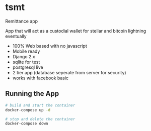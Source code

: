 # tsmt
Remittance app


App that will act as a custodial wallet for stellar and bitcoin lightning eventually

- 100% Web based with no javascript
- Mobile ready
- Django 2.x
- sqlite for test
- postgresql live
- 2 tier app (database seperate from server for security)
- works with facebook basic

## Running the App

```bash
# build and start the container
docker-compose up -d
```

```bash
# stop and delete the container
docker-compose down
```
